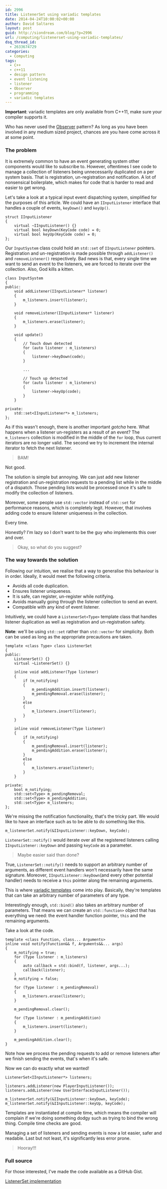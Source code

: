 ```yaml
---
id: 2996
title: ListenerSet using variadic templates
date: 2014-04-24T10:00:02+00:00
author: David Saltares
layout: post
guid: http://siondream.com/blog/?p=2996
url: /computing/listenerset-using-variadic-templates/
dsq_thread_id:
  - 2633674729
categories:
  - Computing
tags:
  - C++
  - c++11
  - design pattern
  - event listening
  - listener
  - Observer
  - programming
  - variadic templates
---
```

**Important**: variadic templates are only available from C++11, make sure your compiler supports it.

Who has never used the [Observer](http://en.wikipedia.org/wiki/Observer_pattern) pattern? As long as you have been involved in any medium sized project, chances are you have come across it at some point.

### The problem

It is extremely common to have an event generating system other components would like to subscribe to. However, oftentimes I see code to manage a collection of listeners being unnecessarily duplicated on a per system basis. That is registration, un-registration and notification. A lot of nonsensical boilerplate, which makes for code that is harder to read and easier to get wrong.

Let's take a look at a typical input event dispatching system, simplified for the purposes of this article. We could have an `IInputListener` interface that handles a couple of events, `keyDown()` and `keyUp()`.

```
struct IInputListener
{
    virtual ~IInputListener() {}
    virtual bool keyDown(KeyCode code) = 0;
    virtual bool keyUp(KeyCode code) = 0;
};
```


Our `InputSystem` class could hold an `std::set` of `IInputListener` pointers. Registration and un-registration is made possible through `addListener()` and `removeListener()` respectively. Bad news is that, every single time we want to send an event to the listeners, we are forced to iterate over the collection. Also, God kills a kitten.

```
class InputSystem
{
public:
    void addListener(IInputListener* listener)
    {
        m_listeners.insert(listener);
    }

    void removeListener(IInputListener* listener)
    {
        m_listeners.erase(listener);
    }

    void update()
    {
        // Touch down detected
        for (auto listener : m_listeners)
        {
            listener->keyDown(code);
        }

        ...

        // Touch up detected
        for (auto listener : m_listeners)
        {
            listener->keyUp(code);
        }
    }

private:
    std::set<IInputListener*> m_listeners;
};
```


As if this wasn't enough, there is another important _gotcha_ here. What happens when a listener un-registers as a result of an event? The `m_listeners` collection is modified in the middle of the `for` loop, thus current iterators are no longer valid. The second we try to increment the internal iterator to fetch the next listener.

> BAM!

Not good.

The solution is simple but annoying. We can just add new listener registration and un-registration requests to a pending list while in the middle of a dispatch. Those pending lists would be processed once it's safe to modify the collection of listeners.

Moreover, some people use `std::vector` instead of `std::set` for performance reasons, which is completely legit. However, that involves adding code to ensure listener uniqueness in the collection.

Every time.

Honestly? I'm lazy so I don't want to be the guy who implements this over and over.

> Okay, so what do you suggest?

### The way towards the solution

Following our intuition, we realise that a way to generalise this behaviour is in order. Ideally, it would meet the following criteria.

  * Avoids all code duplication.
  * Ensures listener uniqueness.
  * It is safe, can register, un-register while notifying.
  * Avoids manually going through the listener collection to send an event.
  * Compatible with any kind of event listener.

Intuitively, we could have a `ListenerSet<Type>` template class that handles listener duplication as well as registration and un-registration safety.

**Note**: we'll be using `std::set` rather than `std::vector` for simplicity. Both can be used as long as the appropriate precautions are taken.

```
template <class Type> class ListenerSet
{
public:
    ListenerSet() {}
    virtual ~ListenerSet() {}

    inline void addListener(Type listener)
    {
        if (m_notifying)
        {
            m_pendingAddition.insert(listener);
            m_pendingRemoval.erase(listener);
        }
        else
        {
            m_listeners.insert(listener);
        }
    }

    inline void removeListener(Type listener)
    {
        if (m_notifying)
        {
            m_pendingRemoval.insert(listener);
            m_pendingAddition.erase(listener);
        }
        else
        {
            m_listeners.erase(listener);
        }
    }

private:
    bool m_notifying;
    std::set<Type> m_pendingRemoval;
    std::set<Type> m_pendingAddition;
    std::set<Type> m_listeners;
};
```


We're missing the notification functionality, that's the tricky part. We would like to have an interface such as to be able to do something like this.

```
m_listenerSet.notify(&IInputListener::keyDown, keyCode);
```


`ListenerSet::notify()` would iterate over all the registered listeners calling `IInputListener::keyDown` and passing `keyCode` as a parameter.

> Maybe easier said than done?

True, `ListenerSet::notify()` needs to support an arbitrary number of arguments, as different event handlers won't necessarily have the same signature. Moreover, `IInputListener::keyDown`(and every other potential handler) needs to receive a `this` pointer along the remaining arguments.

This is where [variadic templates](http://www.cplusplus.com/articles/EhvU7k9E/) come into play. Basically, they're templates that can take an arbitrary number of parameters of any type.

Interestingly enough, `std::bind()` also takes an arbitrary number of parameters. That means we can create an `std::function>` object that has everything we need: the event handler function pointer, `this` and the remaining arguments.

Take a look at the code.

```
template <class Function, class... Arguments>
inline void notify(Function&& f, Arguments&&... args)
{
    m_notifying = true;
    for (Type listener : m_listeners)
    {
        auto callback = std::bind(f, listener, args...);
        callback(listener);
    }
    m_notifying = false;

    for (Type listener : m_pendingRemoval)
    {
        m_listeners.erase(listener);
    }

    m_pendingRemoval.clear();

    for (Type listener : m_pendingAddition)
    {
        m_listeners.insert(listener);
    }

    m_pendingAddition.clear();
}
```


Note how we process the pending requests to add or remove listeners after we finish sending the events, that's when it's safe.

Now we can do exactly what we wanted!

```
ListenerSet<IInputListener*> listeners;

listeners.addListener(new PlayerInputListener());
listeners.addListener(new UserInterfaceInputListener());

m_listenerSet.notify(&IInputListener::keyDown, keyCode);
m_listenerSet.notify(&IInputListener::keyUp, keyCode);
```


Templates are instantiated at compile time, which means the compiler will complain if we're doing something dodgy such as trying to bind the wrong thing. Compile time checks are good.

Managing a set of listeners and sending events is now a lot easier, safer and readable. Last but not least, it's significantly less error prone.

> Hooray!!!

### Full source

For those interested, I've made the code available as a GitHub Gist.

[ListenerSet implementation](https://gist.github.com/dsaltares/11212605)
